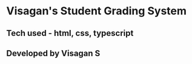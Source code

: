 # Visagan's Student Grading System

## Tech used - html, css, typescript

## Developed by Visagan S
